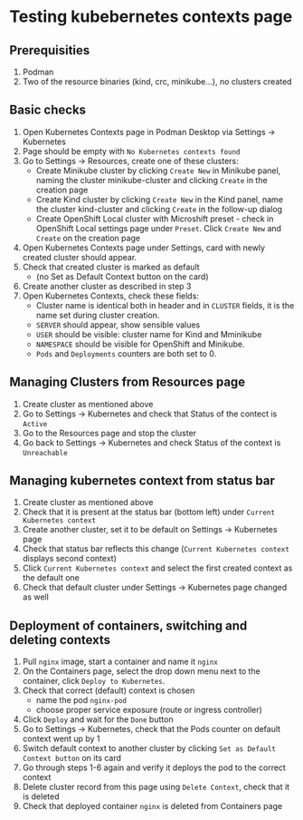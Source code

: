 # Testing kubebernetes contexts page

## Prerequisities
1. Podman
2. Two of the resource binaries (kind, crc, minikube...), no clusters created

## Basic checks
1. Open Kubernetes Contexts page in Podman Desktop via Settings -> Kubernetes
2. Page should be empty with `No Kubernetes contexts found`
3. Go to Settings -> Resources, create one of these clusters:
    - Create Minikube cluster by clicking `Create New` in Minikube panel, naming the cluster minikube-cluster and clicking `Create` in the creation page
    - Create Kind cluster by clicking `Create New` in the Kind panel, name the cluster kind-cluster and clicking `Create` in the follow-up dialog
    - Create OpenShift Local cluster with Microshift preset - check in OpenShift Local settings page under `Preset`. Click `Create New` and `Create` on the creation page
4. Open Kubernetes Contexts page under Settings, card with newly created cluster should appear.
5. Check that created cluster is marked as default 
    - (no Set as Default Context button on the card)
6. Create another cluster as described in step 3
7. Open Kubernetes Contexts, check these fields:
    - Cluster name is identical both in header and in `CLUSTER` fields, it is the name set during cluster creation.
    - `SERVER` should appear, show sensible values
    - `USER` should be visible: cluster name for Kind and Mminikube
    - `NAMESPACE` should be visible for OpenShift and Minikube.
    - `Pods` and `Deployments` counters are both set to 0.

## Managing Clusters from Resources page
1. Create cluster as mentioned above
2. Go to Settings -> Kubernetes and check that Status of the contect is `Active`
3. Go to the Resources page and stop the cluster
4. Go back to Settings -> Kubernetes and check Status of the context is `Unreachable`

## Managing kubernetes context from status bar
1. Create cluster as mentioned above
2. Check that it is present at the status bar (bottom left) under `Current Kubernetes context`
3. Create another cluster, set it to be default on Settings -> Kubernetes page
4. Check that status bar reflects this change (`Current Kubernetes context` displays second context)
5. Click `Current Kubernetes context` and select the first created context as the default one
6. Check that default cluster under Settings -> Kubernetes page changed as well

## Deployment of containers, switching and deleting contexts
1. Pull `nginx` image, start a container and name it `nginx`
2. On the Containers page, select the drop down menu next to the container, click `Deploy to Kubernetes`.
3. Check that correct (default) context is chosen
    - name the pod `nginx-pod`
    - choose proper service exposure (route or ingress controller)
4. Click `Deploy` and wait for the `Done` button
5. Go to Settings -> Kubernetes, check that the Pods counter on default context went up by 1
6. Switch default context to another cluster by clicking `Set as Default Context button` on its card
7. Go through steps 1-6 again and verify it deploys the pod to the correct context
8. Delete cluster record from this page using `Delete Context`, check that it is deleted
9. Check that deployed container `nginx` is deleted from Containers page